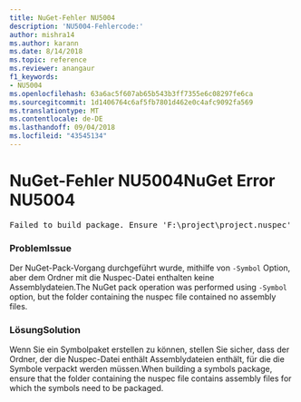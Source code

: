 ```yaml
---
title: NuGet-Fehler NU5004
description: 'NU5004-Fehlercode:'
author: mishra14
ms.author: karann
ms.date: 8/14/2018
ms.topic: reference
ms.reviewer: anangaur
f1_keywords:
- NU5004
ms.openlocfilehash: 63a6ac5f607ab65b543b3ff7355e6c08297fe6ca
ms.sourcegitcommit: 1d1406764c6af5fb7801d462e0c4afc9092fa569
ms.translationtype: MT
ms.contentlocale: de-DE
ms.lasthandoff: 09/04/2018
ms.locfileid: "43545134"
---
```

# <a name="nuget-error-nu5004"></a><span data-ttu-id="746eb-103">NuGet-Fehler NU5004</span><span class="sxs-lookup"><span data-stu-id="746eb-103">NuGet Error NU5004</span></span>
<pre>Failed to build package. Ensure 'F:\project\project.nuspec' includes assembly files. For help on building symbols package, visit http://docs.nuget.org/.</pre>

### <a name="issue"></a><span data-ttu-id="746eb-104">Problem</span><span class="sxs-lookup"><span data-stu-id="746eb-104">Issue</span></span>

<span data-ttu-id="746eb-105">Der NuGet-Pack-Vorgang durchgeführt wurde, mithilfe von `-Symbol` Option, aber dem Ordner mit die Nuspec-Datei enthalten keine Assemblydateien.</span><span class="sxs-lookup"><span data-stu-id="746eb-105">The NuGet pack operation was performed using `-Symbol` option, but the folder containing the nuspec file contained no assembly files.</span></span> 


### <a name="solution"></a><span data-ttu-id="746eb-106">Lösung</span><span class="sxs-lookup"><span data-stu-id="746eb-106">Solution</span></span>

<span data-ttu-id="746eb-107">Wenn Sie ein Symbolpaket erstellen zu können, stellen Sie sicher, dass der Ordner, der die Nuspec-Datei enthält Assemblydateien enthält, für die die Symbole verpackt werden müssen.</span><span class="sxs-lookup"><span data-stu-id="746eb-107">When building a symbols package, ensure that the folder containing the nuspec file contains assembly files for which the symbols need to be packaged.</span></span>

